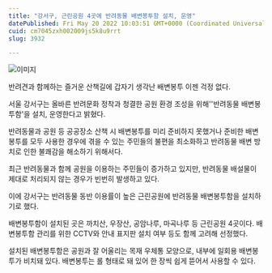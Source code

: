 ```yaml
---
title: "강서구, 근린공원 4곳에 반려동물 배변봉투함 설치, 운영"
datePublished: Fri May 20 2022 10:03:51 GMT+0000 (Coordinated Universal Time)
cuid: cm7045zxh002009js5k8u9rrt
slug: 3932

---
```



![이미지](https://cdn.hashnode.com/res/hashnode/image/upload/v1739256083411/f211f58c-30fa-4fd8-bf92-0c94e93328d0.jpeg)

반려견과 함께하는 즐거운 산책길에 갑자기 생각난 배변봉투 이젠 걱정 없다.

서울 강서구는 올바른 반려문화 정착과 청결한 공원 환경 조성을 위해''반려동물 배변봉투함'을 설치, 운영한다고 밝혔다.

반려동물과 공원 등 공공장소 산책 시 배변봉투를 미리 준비하지 못했거나 준비한 배변봉투를 모두 사용한 경우에 겪을 수 있는 주민들의 불편을 최소화하고 반려동물 배변 방치로 인한 불쾌감을 해소하기 위해서다.

최근 반려동물과 함께 공원을 이용하는 주민들이 증가하고 있지만, 반려동물 배설물이 제대로 처리되지 않는 경우가 빈번히 발생하고 있다.

이에 강서구는 반려동물 동반 이용률이 높은 근린공원에 반려동물 배변봉투함을 설치하기로 했다.

배변봉투함이 설치된 곳은 까치산, 우장산, 공암나루, 마곡나루 등 근린공원 4곳이다. 배변봉투함 관리를 위한 CCTV와 안내 표지판 설치 여부 등도 함께 고려해 선정했다.

설치된 배변봉투함은 공원과 잘 어울리는 목재 우체통 모양으로, 내부에 일회용 배변봉투가 비치돼 있다. 배변봉투는 롤 형태로 돼 있어 한 장씩 쉽게 뜯어서 사용할 수 있다.
